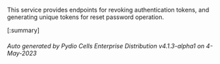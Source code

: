 






This service provides endpoints for revoking authentication tokens, and generating unique tokens for reset password operation.

[:summary]

###### Auto generated by Pydio Cells Enterprise Distribution v4.1.3-alpha1 on 4-May-2023
